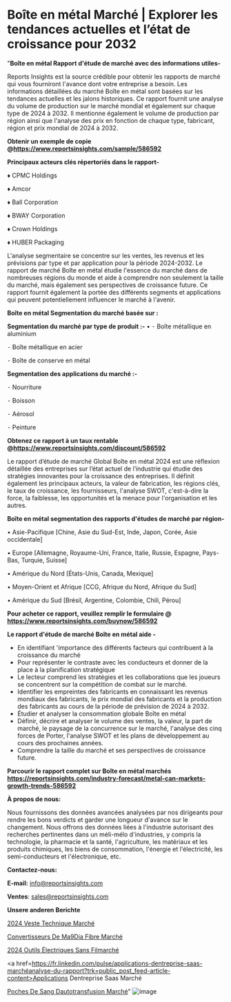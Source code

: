 # Boîte en métal Marché | Explorer les tendances actuelles et l’état de croissance pour 2032

"<strong>Boîte en métal Rapport d'étude de marché avec des informations utiles-</strong>

Reports Insights est la source crédible pour obtenir les rapports de marché qui vous fourniront l'avance dont votre entreprise a besoin. Les informations détaillées du marché Boîte en métal sont basées sur les tendances actuelles et les jalons historiques. Ce rapport fournit une analyse du volume de production sur le marché mondial et également sur chaque type de 2024 à 2032. Il mentionne également le volume de production par région ainsi que l'analyse des prix en fonction de chaque type, fabricant, région et prix mondial de 2024 à 2032.

<strong><b>Obtenir un exemple de copie @</b></strong><a href=https://www.reportsinsights.com/sample/586592><strong><b>https://www.reportsinsights.com/sample/586592</b></strong></a>

<b>Principaux acteurs clés répertoriés dans le rapport-</b>

<b> </b>♦ CPMC Holdings

♦ Amcor

♦ Ball Corporation

♦ BWAY Corporation

♦ Crown Holdings

♦ HUBER Packaging

L'analyse segmentaire se concentre sur les ventes, les revenus et les prévisions par type et par application pour la période 2024-2032. Le rapport de marché Boîte en métal étudie l'essence du marché dans de nombreuses régions du monde et aide à comprendre non seulement la taille du marché, mais également ses perspectives de croissance future. Ce rapport fournit également la portée des différents segments et applications qui peuvent potentiellement influencer le marché à l'avenir.

<strong>Boîte en métal Segmentation du marché basée sur :</strong>

<strong>Segmentation du marché par type de produit :-</strong>
•
⁃ Boîte métallique en aluminium

⁃ Boîte métallique en acier

⁃ Boîte de conserve en métal

<strong>Segmentation des applications du marché :-</strong>

⁃ Nourriture

⁃ Boisson

⁃ Aérosol

⁃ Peinture

<strong><b>Obtenez ce rapport à un taux rentable @</b></strong><a href=https://www.reportsinsights.com/discount/586592><strong><b>https://www.reportsinsights.com/discount/586592</b></strong></a>

Le rapport d’étude de marché Global Boîte en métal 2024 est une réflexion détaillée des entreprises sur l’état actuel de l’industrie qui étudie des stratégies innovantes pour la croissance des entreprises. Il définit également les principaux acteurs, la valeur de fabrication, les régions clés, le taux de croissance, les fournisseurs, l'analyse SWOT, c'est-à-dire la force, la faiblesse, les opportunités et la menace pour l'organisation et les autres.

<strong>Boîte en métal segmentation des rapports d'études de marché par région-</strong>

• Asie-Pacifique [Chine, Asie du Sud-Est, Inde, Japon, Corée, Asie occidentale]

• Europe [Allemagne, Royaume-Uni, France, Italie, Russie, Espagne, Pays-Bas, Turquie, Suisse]

• Amérique du Nord [États-Unis, Canada, Mexique]

• Moyen-Orient et Afrique [CCG, Afrique du Nord, Afrique du Sud]

• Amérique du Sud [Brésil, Argentine, Colombie, Chili, Pérou]

<strong>Pour acheter ce rapport, veuillez remplir le formulaire @   <a href=https://www.reportsinsights.com/buynow/586592>https://www.reportsinsights.com/buynow/586592</a></strong>

<strong>Le rapport d'étude de marché Boîte en métal aide -</strong>
<ul>
  <li>En identifiant 'importance des différents facteurs qui contribuent à la croissance du marché</li>
  <li>Pour représenter le contraste avec les conducteurs et donner de la place à la planification stratégique</li>
  <li>Le lecteur comprend les stratégies et les collaborations que les joueurs se concentrent sur la compétition de combat sur le marché.</li>
  <li>Identifier les empreintes des fabricants en connaissant les revenus mondiaux des fabricants, le prix mondial des fabricants et la production des fabricants au cours de la période de prévision de 2024 à 2032.</li>
  <li>Étudier et analyser la consommation globale Boîte en métal</li>
  <li>Définir, décrire et analyser le volume des ventes, la valeur, la part de marché, le paysage de la concurrence sur le marché, l'analyse des cinq forces de Porter, l'analyse SWOT et les plans de développement au cours des prochaines années.</li>
  <li>Comprendre la taille du marché et ses perspectives de croissance future.</li>
</ul>

<strong>Parcourir le rapport complet sur Boîte en métal marchés <a href=https://reportsinsights.com/industry-forecast/metal-can-markets-growth-trends-586592>https://reportsinsights.com/industry-forecast/metal-can-markets-growth-trends-586592</a></strong>

<strong>À propos de nous:</strong>

Nous fournissons des données avancées analysées par nos dirigeants pour rendre les bons verdicts et garder une longueur d'avance sur le changement. Nous offrons des données liées à l'industrie autorisant des recherches pertinentes dans un méli-mélo d'industries, y compris la technologie, la pharmacie et la santé, l'agriculture, les matériaux et les produits chimiques, les biens de consommation, l'énergie et l'électricité, les semi-conducteurs et l'électronique, etc.

<strong>Contactez-nous:</strong>

<strong>E-mail:</strong> <a href=mailto:info@reportsinsights.com>info@reportsinsights.com</a>

<strong>Ventes</strong>: <a href=mailto:sales@reportsinsights.com>sales@reportsinsights.com</a>

<strong>Unsere anderen Berichte</strong>

<a href=https://www.linkedin.com/pulse/2024-veste-technique-march%C3%A9-paysage-comprenant-hxkpc/>2024 Veste Technique Marché</a>

<a href=https://www.linkedin.com/pulse/convertisseurs-de-m%C3%A9dia-fibre-march%C3%A9-2024-demande-sunic/>Convertisseurs De Ma9Dia Fibre Marché</a>

<a href=https://www.linkedin.com/pulse/2024-outils-électriques-sans-filmarché-c606c/>2024 Outils Électriques Sans Filmarché</a>

<a href=https://fr.linkedin.com/pulse/applications-dentreprise-saas-marchéanalyse-du-rapport?trk=public_post_feed-article-content>Applications Dentreprise Saas Marché</a>

<a href=https://www.linkedin.com/pulse/poches-de-sang-dautotransfusion-march%C3%A9-analyse-utknf/>Poches De Sang Dautotransfusion Marché</a>"
![image](https://github.com/daminid12/RItrends/assets/158430485/147af0c6-d70f-4d42-a284-783e9a27111c)
